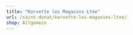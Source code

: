 ```yaml
---
title: "Korvette les Magasins Ltée"
url: /saint-donat/korvette-les-magasins-ltee/
shop: Allgemein
---
```

